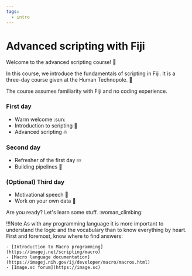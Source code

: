 ```yaml
---
tags:
  - intro
---
```

# Advanced scripting with Fiji

Welcome to the advanced scripting course! :wave:

In this course, we introduce the fundamentals of scripting in Fiji. It is a
three-day course given at the Human Technopole. :open_book:

The course assumes familiarity with Fiji and no coding experience.

### First day

- Warm welcome :sun:
- Introduction to scripting :tropical_drink:
- Advanced scripting :fire:

### Second day

- Refresher of the first day :zzz:
- Building pipelines :rocket:

### (Optional) Third day

- Motivational speech :microphone:
- Work on your own data :muscle:

Are you ready? Let's learn some stuff. :woman_climbing:

!!!Note
    As with any programming language it is more important to understand the
    logic and the vocabulary than to know everything by heart. First and
    foremost, know where to find answers:

    - [Introduction to Macro programming](https://imagej.net/scripting/macro)
    - [Macro language documentation](https://imagej.nih.gov/ij/developer/macro/macros.html)
    - [Image.sc forum](https://image.sc)

